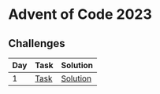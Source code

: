 # Advent of Code 2023 

## Challenges 

|Day|Task|Solution|
|---|----|--------|
|1|[Task](https://adventofcode.com/2023/day/1)|[Solution](https://github.com/koehlertimo/adventofcode2023/tree/main/day1)|
